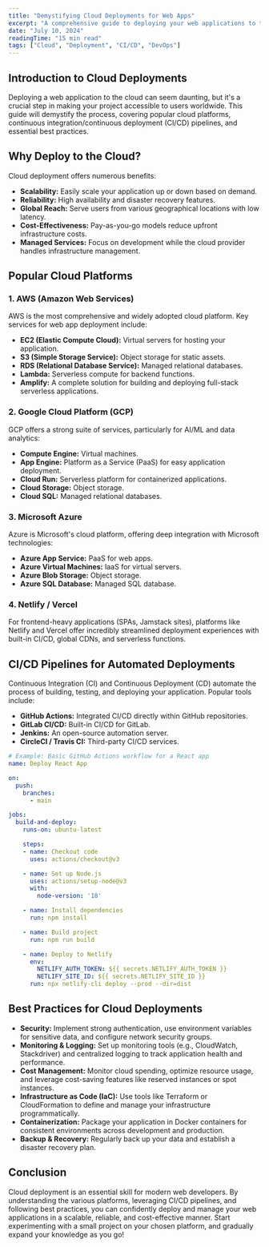 ```yaml
---
title: "Demystifying Cloud Deployments for Web Apps"
excerpt: "A comprehensive guide to deploying your web applications to the cloud, covering popular platforms, CI/CD pipelines, and best practices."
date: "July 10, 2024"
readingTime: "15 min read"
tags: ["Cloud", "Deployment", "CI/CD", "DevOps"]
---
```


## Introduction to Cloud Deployments

Deploying a web application to the cloud can seem daunting, but it's a crucial step in making your project accessible to users worldwide. This guide will demystify the process, covering popular cloud platforms, continuous integration/continuous deployment (CI/CD) pipelines, and essential best practices.

## Why Deploy to the Cloud?

Cloud deployment offers numerous benefits:
- **Scalability:** Easily scale your application up or down based on demand.
- **Reliability:** High availability and disaster recovery features.
- **Global Reach:** Serve users from various geographical locations with low latency.
- **Cost-Effectiveness:** Pay-as-you-go models reduce upfront infrastructure costs.
- **Managed Services:** Focus on development while the cloud provider handles infrastructure management.

## Popular Cloud Platforms

### 1. AWS (Amazon Web Services)

AWS is the most comprehensive and widely adopted cloud platform. Key services for web app deployment include:
- **EC2 (Elastic Compute Cloud):** Virtual servers for hosting your application.
- **S3 (Simple Storage Service):** Object storage for static assets.
- **RDS (Relational Database Service):** Managed relational databases.
- **Lambda:** Serverless compute for backend functions.
- **Amplify:** A complete solution for building and deploying full-stack serverless applications.

### 2. Google Cloud Platform (GCP)

GCP offers a strong suite of services, particularly for AI/ML and data analytics:
- **Compute Engine:** Virtual machines.
- **App Engine:** Platform as a Service (PaaS) for easy application deployment.
- **Cloud Run:** Serverless platform for containerized applications.
- **Cloud Storage:** Object storage.
- **Cloud SQL:** Managed relational databases.

### 3. Microsoft Azure

Azure is Microsoft's cloud platform, offering deep integration with Microsoft technologies:
- **Azure App Service:** PaaS for web apps.
- **Azure Virtual Machines:** IaaS for virtual servers.
- **Azure Blob Storage:** Object storage.
- **Azure SQL Database:** Managed SQL database.

### 4. Netlify / Vercel

For frontend-heavy applications (SPAs, Jamstack sites), platforms like Netlify and Vercel offer incredibly streamlined deployment experiences with built-in CI/CD, global CDNs, and serverless functions.

## CI/CD Pipelines for Automated Deployments

Continuous Integration (CI) and Continuous Deployment (CD) automate the process of building, testing, and deploying your application. Popular tools include:
- **GitHub Actions:** Integrated CI/CD directly within GitHub repositories.
- **GitLab CI/CD:** Built-in CI/CD for GitLab.
- **Jenkins:** An open-source automation server.
- **CircleCI / Travis CI:** Third-party CI/CD services.

```yaml
# Example: Basic GitHub Actions workflow for a React app
name: Deploy React App

on:
  push:
    branches:
      - main

jobs:
  build-and-deploy:
    runs-on: ubuntu-latest

    steps:
    - name: Checkout code
      uses: actions/checkout@v3

    - name: Set up Node.js
      uses: actions/setup-node@v3
      with:
        node-version: '18'

    - name: Install dependencies
      run: npm install

    - name: Build project
      run: npm run build

    - name: Deploy to Netlify
      env:
        NETLIFY_AUTH_TOKEN: ${{ secrets.NETLIFY_AUTH_TOKEN }}
        NETLIFY_SITE_ID: ${{ secrets.NETLIFY_SITE_ID }}
      run: npx netlify-cli deploy --prod --dir=dist
```

## Best Practices for Cloud Deployments

- **Security:** Implement strong authentication, use environment variables for sensitive data, and configure network security groups.
- **Monitoring & Logging:** Set up monitoring tools (e.g., CloudWatch, Stackdriver) and centralized logging to track application health and performance.
- **Cost Management:** Monitor cloud spending, optimize resource usage, and leverage cost-saving features like reserved instances or spot instances.
- **Infrastructure as Code (IaC):** Use tools like Terraform or CloudFormation to define and manage your infrastructure programmatically.
- **Containerization:** Package your application in Docker containers for consistent environments across development and production.
- **Backup & Recovery:** Regularly back up your data and establish a disaster recovery plan.

## Conclusion

Cloud deployment is an essential skill for modern web developers. By understanding the various platforms, leveraging CI/CD pipelines, and following best practices, you can confidently deploy and manage your web applications in a scalable, reliable, and cost-effective manner. Start experimenting with a small project on your chosen platform, and gradually expand your knowledge as you go!
